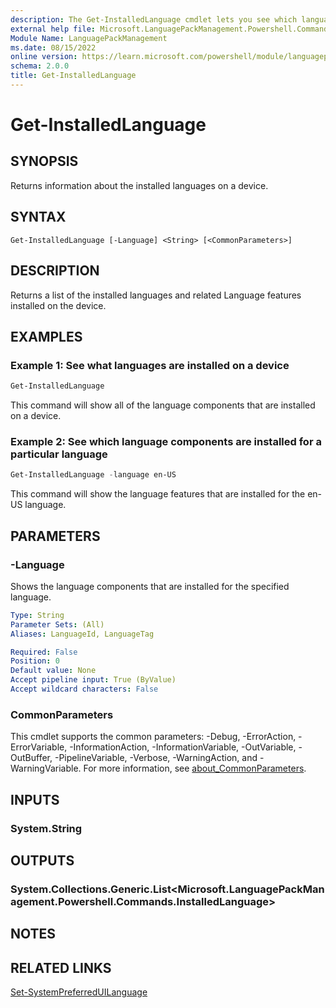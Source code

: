 ```yaml
---
description: The Get-InstalledLanguage cmdlet lets you see which languages are installed in a running Windows installation
external help file: Microsoft.LanguagePackManagement.Powershell.Commands.dll-Help.xml
Module Name: LanguagePackManagement
ms.date: 08/15/2022
online version: https://learn.microsoft.com/powershell/module/languagepackmanagement/get-installedlanguage?view=windowsserver2022-ps
schema: 2.0.0
title: Get-InstalledLanguage
---
```


# Get-InstalledLanguage

## SYNOPSIS
Returns information about the installed languages on a device.

## SYNTAX

```
Get-InstalledLanguage [-Language] <String> [<CommonParameters>]
```

## DESCRIPTION
Returns a list of the installed languages and related Language features installed on the device.

## EXAMPLES

### Example 1: See what languages are installed on a device

```powershell
Get-InstalledLanguage
```

This command will show all of the language components that are installed on a device.

### Example 2: See which language components are installed for a particular language

```powershell
Get-InstalledLanguage -language en-US
```

This command will show the language features that are installed for the en-US language.

## PARAMETERS

### -Language

Shows the language components that are installed for the specified language.

```yaml
Type: String
Parameter Sets: (All)
Aliases: LanguageId, LanguageTag

Required: False
Position: 0
Default value: None
Accept pipeline input: True (ByValue)
Accept wildcard characters: False
```

### CommonParameters
This cmdlet supports the common parameters: -Debug, -ErrorAction, -ErrorVariable, -InformationAction, -InformationVariable, -OutVariable, -OutBuffer, -PipelineVariable, -Verbose, -WarningAction, and -WarningVariable. For more information, see [about_CommonParameters](https://go.microsoft.com/fwlink/?LinkID=113216).

## INPUTS

### System.String

## OUTPUTS

### System.Collections.Generic.List<Microsoft.LanguagePackManagement.Powershell.Commands.InstalledLanguage>

## NOTES

## RELATED LINKS

[Set-SystemPreferredUILanguage](Set-SystemPreferredUILanguage.md)

